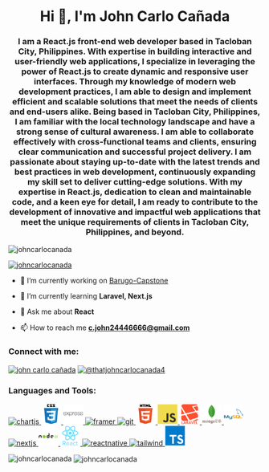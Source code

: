 <h1 align="center">Hi 👋, I'm John Carlo Cañada</h1>
<h3 align="center">I am a React.js front-end web developer based in Tacloban City, Philippines. With expertise in building interactive and user-friendly web applications, I specialize in leveraging the power of React.js to create dynamic and responsive user interfaces. Through my knowledge of modern web development practices, I am able to design and implement efficient and scalable solutions that meet the needs of clients and end-users alike. Being based in Tacloban City, Philippines, I am familiar with the local technology landscape and have a strong sense of cultural awareness. I am able to collaborate effectively with cross-functional teams and clients, ensuring clear communication and successful project delivery. I am passionate about staying up-to-date with the latest trends and best practices in web development, continuously expanding my skill set to deliver cutting-edge solutions. With my expertise in React.js, dedication to clean and maintainable code, and a keen eye for detail, I am ready to contribute to the development of innovative and impactful web applications that meet the unique requirements of clients in Tacloban City, Philippines, and beyond.</h3>

<p align="left"> <img src="https://komarev.com/ghpvc/?username=johncarlocanada&label=Profile%20views&color=0e75b6&style=flat" alt="johncarlocanada" /> </p>

<p align="left"> <a href="https://github.com/ryo-ma/github-profile-trophy"><img src="https://github-profile-trophy.vercel.app/?username=johncarlocanada" alt="johncarlocanada" /></a> </p>

- 🔭 I’m currently working on [Barugo-Capstone](https://github.com/JohnCarloCanada/Barugo-DA)

- 🌱 I’m currently learning **Laravel, Next.js**

- 💬 Ask me about **React**

- 📫 How to reach me **c.john24446666@gmail.com**

<h3 align="left">Connect with me:</h3>
<p align="left">
<a href="https://fb.com/john carlo cañada" target="blank"><img align="center" src="https://raw.githubusercontent.com/rahuldkjain/github-profile-readme-generator/master/src/images/icons/Social/facebook.svg" alt="john carlo cañada" height="30" width="40" /></a>
<a href="https://instagram.com/@thatjohncarlocanada4" target="blank"><img align="center" src="https://raw.githubusercontent.com/rahuldkjain/github-profile-readme-generator/master/src/images/icons/Social/instagram.svg" alt="@thatjohncarlocanada4" height="30" width="40" /></a>
</p>

<h3 align="left">Languages and Tools:</h3>
<p align="left"> <a href="https://www.chartjs.org" target="_blank" rel="noreferrer"> <img src="https://www.chartjs.org/media/logo-title.svg" alt="chartjs" width="40" height="40"/> </a> <a href="https://www.w3schools.com/css/" target="_blank" rel="noreferrer"> <img src="https://raw.githubusercontent.com/devicons/devicon/master/icons/css3/css3-original-wordmark.svg" alt="css3" width="40" height="40"/> </a> <a href="https://expressjs.com" target="_blank" rel="noreferrer"> <img src="https://raw.githubusercontent.com/devicons/devicon/master/icons/express/express-original-wordmark.svg" alt="express" width="40" height="40"/> </a> <a href="https://www.framer.com/" target="_blank" rel="noreferrer"> <img src="https://www.vectorlogo.zone/logos/framer/framer-icon.svg" alt="framer" width="40" height="40"/> </a> <a href="https://git-scm.com/" target="_blank" rel="noreferrer"> <img src="https://www.vectorlogo.zone/logos/git-scm/git-scm-icon.svg" alt="git" width="40" height="40"/> </a> <a href="https://www.w3.org/html/" target="_blank" rel="noreferrer"> <img src="https://raw.githubusercontent.com/devicons/devicon/master/icons/html5/html5-original-wordmark.svg" alt="html5" width="40" height="40"/> </a> <a href="https://developer.mozilla.org/en-US/docs/Web/JavaScript" target="_blank" rel="noreferrer"> <img src="https://raw.githubusercontent.com/devicons/devicon/master/icons/javascript/javascript-original.svg" alt="javascript" width="40" height="40"/> </a> <a href="https://laravel.com/" target="_blank" rel="noreferrer"> <img src="https://raw.githubusercontent.com/devicons/devicon/master/icons/laravel/laravel-plain-wordmark.svg" alt="laravel" width="40" height="40"/> </a> <a href="https://www.mongodb.com/" target="_blank" rel="noreferrer"> <img src="https://raw.githubusercontent.com/devicons/devicon/master/icons/mongodb/mongodb-original-wordmark.svg" alt="mongodb" width="40" height="40"/> </a> <a href="https://www.mysql.com/" target="_blank" rel="noreferrer"> <img src="https://raw.githubusercontent.com/devicons/devicon/master/icons/mysql/mysql-original-wordmark.svg" alt="mysql" width="40" height="40"/> </a> <a href="https://nextjs.org/" target="_blank" rel="noreferrer"> <img src="https://cdn.worldvectorlogo.com/logos/nextjs-2.svg" alt="nextjs" width="40" height="40"/> </a> <a href="https://nodejs.org" target="_blank" rel="noreferrer"> <img src="https://raw.githubusercontent.com/devicons/devicon/master/icons/nodejs/nodejs-original-wordmark.svg" alt="nodejs" width="40" height="40"/> </a> <a href="https://reactjs.org/" target="_blank" rel="noreferrer"> <img src="https://raw.githubusercontent.com/devicons/devicon/master/icons/react/react-original-wordmark.svg" alt="react" width="40" height="40"/> </a> <a href="https://reactnative.dev/" target="_blank" rel="noreferrer"> <img src="https://reactnative.dev/img/header_logo.svg" alt="reactnative" width="40" height="40"/> </a> <a href="https://tailwindcss.com/" target="_blank" rel="noreferrer"> <img src="https://www.vectorlogo.zone/logos/tailwindcss/tailwindcss-icon.svg" alt="tailwind" width="40" height="40"/> </a> <a href="https://www.typescriptlang.org/" target="_blank" rel="noreferrer"> <img src="https://raw.githubusercontent.com/devicons/devicon/master/icons/typescript/typescript-original.svg" alt="typescript" width="40" height="40"/> </a> </p>

<p><img align="left" src="https://github-readme-stats.vercel.app/api/top-langs?username=johncarlocanada&show_icons=true&locale=en&layout=compact" alt="johncarlocanada" /></p>

<p>&nbsp;<img align="center" src="https://github-readme-stats.vercel.app/api?username=johncarlocanada&show_icons=true&locale=en" alt="johncarlocanada" /></p>
